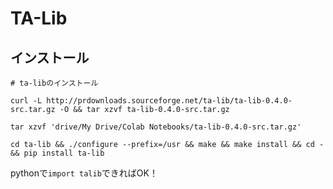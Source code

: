 # TA-Lib

## インストール

```
# ta-libのインストール

curl -L http://prdownloads.sourceforge.net/ta-lib/ta-lib-0.4.0-src.tar.gz -O && tar xzvf ta-lib-0.4.0-src.tar.gz

tar xzvf 'drive/My Drive/Colab Notebooks/ta-lib-0.4.0-src.tar.gz'

cd ta-lib && ./configure --prefix=/usr && make && make install && cd - && pip install ta-lib
```

pythonで`import talib`できればOK！
